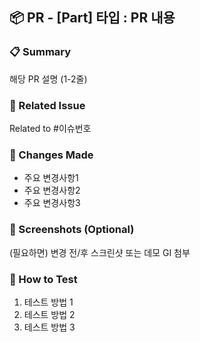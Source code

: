 ## 📦 PR - [Part] 타입 : PR 내용

### 📋 Summary
해당 PR 설명 (1-2줄)

### 🔗 Related Issue
Related to #이슈번호

### 🔧 Changes Made
- 주요 변경사항1
- 주요 변경사항2
- 주요 변경사항3

### 📸 Screenshots (Optional)
(필요하면) 변경 전/후 스크린샷 또는 데모 GI 첨부

### 🧪 How to Test
1. 테스트 방법 1
2. 테스트 방법 2
3. 테스트 방법 3
